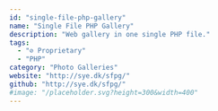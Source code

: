 ```yaml
---
id: "single-file-php-gallery"
name: "Single File PHP Gallery"
description: "Web gallery in one single PHP file."
tags:
  - "⊘ Proprietary"
  - "PHP"
category: "Photo Galleries"
website: "http://sye.dk/sfpg/"
github: "http://sye.dk/sfpg/"
#image: "/placeholder.svg?height=300&width=400"
---
```


